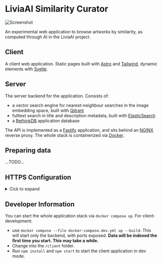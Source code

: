 # LiviaAI Similarity Curator

![Screenshot](screenshot.jpg)

An experimental web application to browse artworks by similarity, as computed through AI in the LiviaAI project.

## Client

A client web application. Static pages built with [Astro](https://astro.build/) and 
[Tailwind](https://tailwindui.com/), dynamic elements with [Svelte](https://svelte.dev/).

## Server

The server backend for the application. Consists of:

- a vector search engine for nearest-neighbour searches in the image embedding space, built with 
  [Qdrant](https://qdrant.tech/)
- fulltext search in title and description metadata, built with [ElasticSearch](https://www.elastic.co/)
- a [RethinkDB](https://rethinkdb.com/) application database

The API is implemented as a [Fastify](https://www.fastify.io/) application, and sits behind an 
[NGINX](https://www.nginx.com/) reverse proxy. The whole stack is containerized via [Docker](https://www.docker.com/).

## Preparing data

...TODO...

## HTTPS Configuration
<details>
<summary>Cick to expand</summary>

Installation of HTTPS certificates via Certbot and LetsEncrypt is prepared in the Docker setup,
but requires manual steps. The process is based on [this guide](https://mindsers.blog/post/https-using-nginx-certbot-docker/).

#### 1. Test if the setup works correctly

```sh
docker compose run --rm  certbot certonly --webroot --webroot-path /var/www/certbot/ --dry-run -d livia.rainersimon.io
```

#### 2. Test if the setup works correctly

With HTTPS still disabled, download certificate from LetsEncrypt:

```sh
docker compose run --rm  certbot certonly --webroot --webroot-path /var/www/certbot/ -d livia.rainersimon.io
```

#### 3. After the certificate is available

- Edit NGINX config file in `nginx/config/default.conf` and uncomment the HTTPS config.
- Restart everything with `docker compose up`
</details>

## Developer Information

You can start the whole application stack via `docker compose up`. For client-development: 

- use `docker compose --file docker-compose.dev.yml up --build`. This will start only the backend, with ports exposed. __Data will be indexed the first time you start. This may take a while.__
- Change into the `/client` folder.
- Run `npm install` and `npm start` to start the client application in dev mode.
